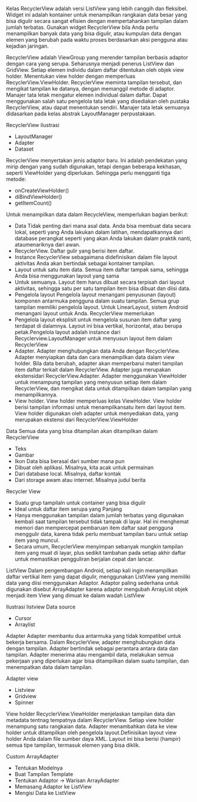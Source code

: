Kelas RecyclerView adalah versi ListView yang lebih canggih dan fleksibel. Widget ini adalah kontainer untuk menampilkan rangkaian data besar yang bisa digulir secara sangat efisien dengan mempertahankan tampilan dalam jumlah terbatas. Gunakan widget RecyclerView bila Anda perlu menampilkan banyak data yang bisa digulir, atau kumpulan data dengan elemen yang berubah pada waktu proses berdasarkan aksi pengguna atau kejadian jaringan.

RecyclerView adalah ViewGroup yang merender tampilan berbasis adaptor dengan cara yang serupa. Seharusnya menjadi penerus ListView dan GridView.
Setiap elemen individu dalam daftar ditentukan oleh objek view holder. Menentukan view holder dengan memperluas RecyclerView.ViewHolder.
RecyclerView meminta tampilan tersebut, dan mengikat tampilan ke datanya, dengan memanggil metode di adaptor.
Manajer tata letak mengatur elemen individual dalam daftar. Dapat menggunakan salah satu pengelola tata letak yang disediakan oleh pustaka RecyclerView, atau dapat menentukan sendiri. Manajer tata letak semuanya didasarkan pada kelas abstrak LayoutManager perpustakaan.

RecyclerView ilustrasi

- LayoutManager
- Adapter
- Dataset

RecyclerView menyertakan jenis adaptor baru. Ini adalah pendekatan yang mirip dengan yang sudah digunakan, tetapi dengan beberapa kekhasan, seperti ViewHolder yang diperlukan.
Sehingga perlu mengganti tiga metode:

- onCreateViewHolder()
- diBindViewHolder()
- getItemCount()

Untuk menampilkan data dalam RecycleView, memperlukan bagian berikut:

- Data Tidak penting dari mana asal data. Anda bisa membuat data secara lokal, seperti yang Anda lakukan dalam latihan, mendapatkannya dari database perangkat seperti yang akan Anda lakukan dalam praktik nanti, ataumenariknya dari awan.
- RecyclerView. Daftar gulir yang berisi item daftar.
- Instance RecyclerView sebagaimana didefinisikan dalam file layout aktivitas Anda akan bertindak sebagai kontainer tampilan.
- Layout untuk satu item data. Semua item daftar tampak sama, sehingga Anda bisa menggunakan layout yang sama
- Untuk semuanya. Layout item harus dibuat secara terpisah dari layout aktivitas, sehingga satu per satu tampilan item bisa dibuat dan diisi data.
- Pengelola layout Pengelola layout menangani penyusunan (layout) komponen antarmuka pengguna dalam suatu tampilan. Semua grup tampilan memiliki pengelola layout. Untuk LinearLayout, sistem Android menangani layout untuk Anda. RecyclerView memerlukan
- Pengelola layout eksplisit untuk mengelola susunan item daftar yang terdapat di dalamnya. Layout ini bisa vertikal, horizontal, atau berupa petak.Pengelola layout adalah instance dari Recyclerview.LayoutManager untuk menyusun layout item dalam RecyclerView
- Adapter. Adapter menghubungkan data Anda dengan RecyclerView. Adapter menyiapkan data dan cara menampilkan data dalam view holder. Bila data berubah, adapter akan memperbarui materi tampilan item daftar terkait dalam RecyclerView. Adapter juga merupakan ekstensidari RecyclerView.Adapter. Adapter menggunakan ViewHolder untuk menampung tampilan yang menyusun setiap item dalam RecyclerView, dan mengikat data untuk ditampilkan dalam tampilan yang menampilkannya.
- View holder. View holder memperluas kelas ViewHolder. View holder berisi tampilan informasi untuk menampilkansatu item dari layout item. View holder digunakan oleh adapter untuk menyediakan data, yang merupakan ekstensi dari RecyclerView.ViewHolder

Data
Semua data yang bisa ditampilan akan ditampilkan dalam RecyclerView

- Teks
- Gambar
- Ikon
  Data bisa berasal dari sumber mana pun
- Dibuat oleh aplikasi. Misalnya, kita acak untuk permainan
- Dari database local. Misalnya, daftar kontak
- Dari storage awam atau internet. Misalnya judul berita

Recycler View

- Suatu grup tampilaln untuk container yang bisa digulir
- Ideal untuk daftar item serupa yang Panjang
- Hanya menggunakan tampilan dalam jumlah terbatas yang digunakan kembali saat tampilan tersebut tidak tampak di layar. Hal ini menghemat memori dan mempercepat pembaruan item daftar saat pengguna menggulir data, karena tidak perlu membuat tampilan baru untuk setiap item yang muncul.
- Secara umum, RecyclerView menyimpan sebanyak mungkin tampilan item yang muat di layar, plus sedikit tambahan pada setiap akhir daftar untuk memastikan pengguliran berjalan cepat dan lancar.

ListView
Dalam pengembangan Android, setiap kali ingin menampilkan daftar vertikal item yang dapat digulir, menggunakan ListView yang memiliki data yang diisi menggunakan Adaptor.
Adaptor paling sederhana untuk digunakan disebut ArrayAdapter karena adaptor mengubah ArrayList objek menjadi item View yang dimuat ke dalam wadah ListView

Ilustrasi listview
Data source

- Cursor
- Arraylist

Adapter
Adapter membantu dua antarmuka yang tidak kompatibel untuk bekerja bersama. Dalam RecyclerView, adapter menghubungkan data dengan tampilan. Adapter bertindak sebagai perantara antara data dan tampilan. Adapter menerima atau mengambil data, melakukan semua pekerjaan yang diperlukan agar bisa ditampilkan dalam suatu tampilan, dan menempatkan data dalam tampilan.

Adapter view

- Listview
- Gridview
- Spinner

View holder
RecyclerView.ViewHolder menjelaskan tampilan data dan metadata tentnag tempatnya dalam RecyclerView. Setiap view holder menampung satu rangkaian data. Adapter menambahkan data ke view holder untuk ditampilkan oleh pengelola layout.Definisikan layout view holder Anda dalam file sumber daya XML. Layout ini bisa berisi (hampir) semua tipe tampilan, termasuk elemen yang bisa diklik.

Custom ArrayAdapter

- Tentukan Modelnya
- Buat Tampilan Template
- Tentukan Adaptor -> Warisan ArrayAdapter
- Memasang Adaptor ke ListView
- Mengisi Data ke ListView

